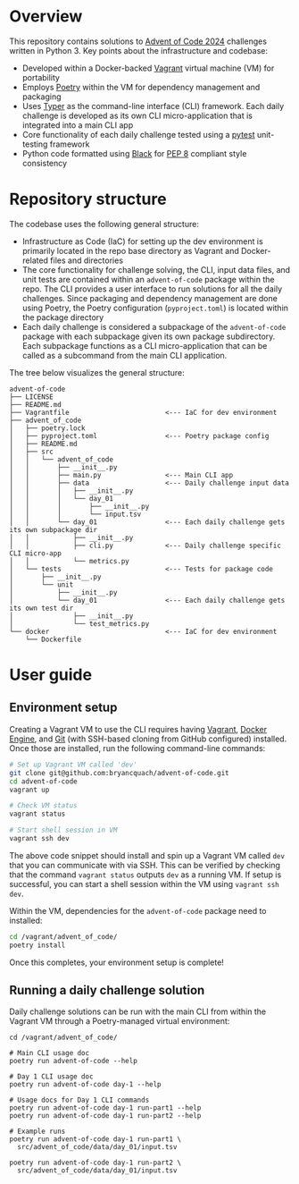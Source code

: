 # Overview

This repository contains solutions to [Advent of Code 2024](https://adventofcode.com/2024) challenges written in Python 3. Key points about the infrastructure and codebase:
* Developed within a Docker-backed [Vagrant](https://developer.hashicorp.com/vagrant) virtual machine (VM) for portability
* Employs [Poetry](https://python-poetry.org/) within the VM for dependency management and packaging
* Uses [Typer](https://typer.tiangolo.com/) as the command-line interface (CLI) framework. Each daily challenge is developed as its own CLI micro-application that is integrated into a main CLI app
* Core functionality of each daily challenge tested using a [pytest](https://docs.pytest.org/en/stable/) unit-testing framework
* Python code formatted using [Black](https://github.com/psf/black) for [PEP 8](https://peps.python.org/pep-0008/) compliant style consistency

# Repository structure

The codebase uses the following general structure:

* Infrastructure as Code (IaC) for setting up the dev environment is primarily located in the repo base directory as Vagrant and Docker-related files and directories
* The core functionality for challenge solving, the CLI, input data files, and unit tests are contained within an `advent-of-code` package within the repo. The CLI provides a user interface to run solutions for all the daily challenges. Since packaging and dependency management are done using Poetry, the Poetry configuration (`pyproject.toml`) is located within the package directory
* Each daily challenge is considered a subpackage of the `advent-of-code` package with each subpackage given its own package subdirectory. Each subpackage functions as a CLI micro-application that can be called as a subcommand from the main CLI application. 

The tree below visualizes the general structure:
```
advent-of-code
├── LICENSE
├── README.md
├── Vagrantfile                        <--- IaC for dev environment
├── advent_of_code
│   ├── poetry.lock
│   ├── pyproject.toml                 <--- Poetry package config
│   ├── README.md
│   ├── src
│   │   └── advent_of_code
│   │       ├── __init__.py
│   │       ├── main.py                <--- Main CLI app
│   │       ├── data                   <--- Daily challenge input data
│   │       │   ├── __init__.py
│   │       │   └── day_01
│   │       │       ├── __init__.py
│   │       │       └── input.tsv
│   │       └── day_01                 <--- Each daily challenge gets its own subpackage dir
│   │           ├── __init__.py
│   │           ├── cli.py             <--- Daily challenge specific CLI micro-app
│   │           └── metrics.py
│   └── tests                          <--- Tests for package code
│       ├── __init__.py
│       └── unit
│           ├── __init__.py
│           └── day_01                 <--- Each daily challenge gets its own test dir
│               ├── __init__.py
│               └── test_metrics.py
└── docker                             <--- IaC for dev environment
    └── Dockerfile
```

# User guide

## Environment setup

Creating a Vagrant VM to use the CLI requires having [Vagrant](https://developer.hashicorp.com/vagrant/install), [Docker Engine](https://docs.docker.com/engine/install/), and [Git](https://git-scm.com/book/en/v2/Getting-Started-Installing-Git) (with SSH-based cloning from GitHub configured) installed. Once those are installed, run the following command-line commands:

```bash
# Set up Vagrant VM called 'dev'
git clone git@github.com:bryancquach/advent-of-code.git
cd advent-of-code
vagrant up

# Check VM status
vagrant status

# Start shell session in VM
vagrant ssh dev
```

The above code snippet should install and spin up a Vagrant VM called `dev` that you can communicate with via SSH. This can be verified by checking that the command `vagrant status` outputs `dev` as a running VM. If setup is successful, you can start a shell session within the VM using `vagrant ssh dev`.

Within the VM, dependencies for the `advent-of-code` package need to installed:

```bash
cd /vagrant/advent_of_code/
poetry install
```

Once this completes, your environment setup is complete!

## Running a daily challenge solution

Daily challenge solutions can be run with the main CLI from within the Vagrant VM through a Poetry-managed virtual environment:

```
cd /vagrant/advent_of_code/

# Main CLI usage doc
poetry run advent-of-code --help

# Day 1 CLI usage doc
poetry run advent-of-code day-1 --help

# Usage docs for Day 1 CLI commands
poetry run advent-of-code day-1 run-part1 --help
poetry run advent-of-code day-1 run-part2 --help

# Example runs
poetry run advent-of-code day-1 run-part1 \
  src/advent_of_code/data/day_01/input.tsv

poetry run advent-of-code day-1 run-part2 \
  src/advent_of_code/data/day_01/input.tsv 
```